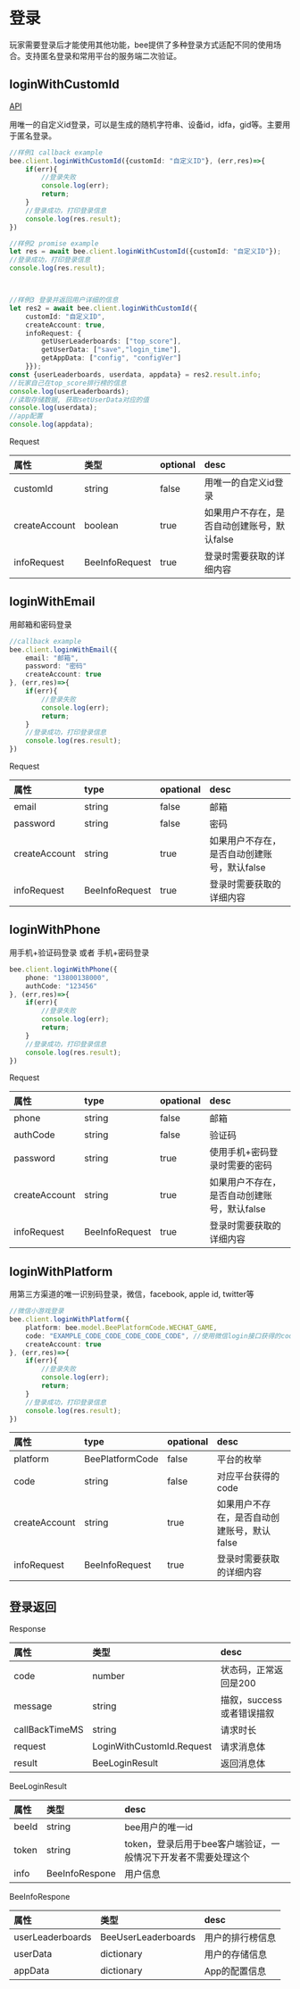 # 登录

玩家需要登录后才能使用其他功能，bee提供了多种登录方式适配不同的使用场合。支持匿名登录和常用平台的服务端二次验证。

## loginWithCustomId

[API](https://app.swaggerhub.com/apis/BeeSDK/BeeClientSDK/1.0.0#/LoginWithCustomId)

用唯一的自定义id登录，可以是生成的随机字符串、设备id，idfa，gid等。主要用于匿名登录。

```typescript
//样例1 callback example
bee.client.loginWithCustomId({customId: "自定义ID"}, (err,res)=>{
    if(err){
        //登录失败
        console.log(err);
        return;
    }
    //登录成功，打印登录信息
    console.log(res.result);
})

//样例2 promise example
let res = await bee.client.loginWithCustomId({customId: "自定义ID"});
//登录成功，打印登录信息
console.log(res.result);



//样例3 登录并返回用户详细的信息
let res2 = await bee.client.loginWithCustomId({
    customId: "自定义ID",
    createAccount: true,
    infoRequest: {
        getUserLeaderboards: ["top_score"],
        getUserData: ["save","login_time"],
        getAppData: ["config", "configVer"]
    }});
const {userLeaderboards, userdata, appdata} = res2.result.info;
//玩家自己在top_score排行榜的信息
console.log(userLeaderboards);
//读取存储数据, 获取setUserData对应的值
console.log(userdata);
//app配置
console.log(appdata);
```

Request

| 属性 | 类型 | optional | desc |
| :--- | :--- | :--- | :--- |
| customId | string | false | 用唯一的自定义id登录 |
| createAccount | boolean | true | 如果用户不存在，是否自动创建账号，默认false |
| infoRequest | BeeInfoRequest | true | 登录时需要获取的详细内容 |

## loginWithEmail

用邮箱和密码登录

```typescript
//callback example
bee.client.loginWithEmail({
    email: "邮箱",
    password: "密码"
    createAccount: true
}, (err,res)=>{
    if(err){
        //登录失败
        console.log(err);
        return;
    }
    //登录成功，打印登录信息
    console.log(res.result);
})
```

Request

| 属性 | type | opational | desc |
| :--- | :--- | :--- | :--- |
| email | string | false | 邮箱 |
| password | string | false | 密码 |
| createAccount | string | true | 如果用户不存在，是否自动创建账号，默认false |
| infoRequest | BeeInfoRequest | true | 登录时需要获取的详细内容 |

## loginWithPhone

用手机+验证码登录 或者 手机+密码登录

```typescript
bee.client.loginWithPhone({
    phone: "13800138000",
    authCode: "123456"
}, (err,res)=>{
    if(err){
        //登录失败
        console.log(err);
        return;
    }
    //登录成功，打印登录信息
    console.log(res.result);
})
```

Request

| 属性 | type | opational | desc |
| :--- | :--- | :--- | :--- |
| phone | string | false | 邮箱 |
| authCode | string | false | 验证码 |
| password | string | true | 使用手机+密码登录时需要的密码 |
| createAccount | string | true | 如果用户不存在，是否自动创建账号，默认false |
| infoRequest | BeeInfoRequest | true | 登录时需要获取的详细内容 |

## loginWithPlatform

用第三方渠道的唯一识别码登录，微信，facebook, apple id, twitter等

```typescript
//微信小游戏登录
bee.client.loginWithPlatform({
    platform: bee.model.BeePlatformCode.WECHAT_GAME,
    code: "EXAMPLE_CODE_CODE_CODE_CODE_CODE", //使用微信login接口获得的code
    createAccount: true
}, (err,res)=>{
    if(err){
        //登录失败
        console.log(err);
        return;
    }
    //登录成功，打印登录信息
    console.log(res.result);
})
```

| 属性 | type | opational | desc |
| :--- | :--- | :--- | :--- |
| platform | BeePlatformCode | false | 平台的枚举 |
| code | string | false | 对应平台获得的code |
| createAccount | string | true | 如果用户不存在，是否自动创建账号，默认false |
| infoRequest | BeeInfoRequest | true | 登录时需要获取的详细内容 |

## 登录返回

Response

| 属性 | 类型 | desc |
| :--- | :--- | :--- |
| code | number | 状态码，正常返回是200 |
| message | string | 描叙，success或者错误描叙 |
| callBackTimeMS | string | 请求时长 |
| request | LoginWithCustomId.Request | 请求消息体 |
| result | BeeLoginResult | 返回消息体 |

BeeLoginResult

| 属性 | 类型 | desc |
| :--- | :--- | :--- |
| beeId | string | bee用户的唯一id |
| token | string | token，登录后用于bee客户端验证，一般情况下开发者不需要处理这个 |
| info | BeeInfoRespone | 用户信息 |

BeeInfoRespone

| 属性 | 类型 | desc |
| :--- | :--- | :--- |
| userLeaderboards | BeeUserLeaderboards | 用户的排行榜信息 |
| userData | dictionary | 用户的存储信息 |
| appData | dictionary | App的配置信息 |

